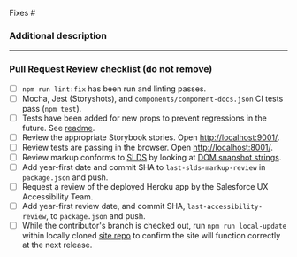 Fixes #

### Additional description

---

### Pull Request Review checklist (do not remove)

* [ ] `npm run lint:fix` has been run and linting passes.
* [ ] Mocha, Jest (Storyshots), and `components/component-docs.json` CI tests pass (`npm test`).
* [ ] Tests have been added for new props to prevent regressions in the future. See [readme](https://github.com/salesforce/design-system-react/blob/master/tests/README.md).
* [ ] Review the appropriate Storybook stories. Open [http://localhost:9001/](http://localhost:9001/).
* [ ] Review tests are passing in the browser. Open [http://localhost:8001/](http://localhost:8001/).
* [ ] Review markup conforms to [SLDS](https://www.lightningdesignsystem.com/) by looking at [DOM snapshot strings](https://facebook.github.io/jest/docs/en/snapshot-testing.html).
* [ ] Add year-first date and commit SHA to `last-slds-markup-review` in `package.json` and push.
* [ ] Request a review of the deployed Heroku app by the Salesforce UX Accessibility Team.
* [ ] Add year-first review date, and commit SHA, `last-accessibility-review`, to `package.json` and push.
* [ ] While the contributor's branch is checked out, run `npm run local-update` within locally cloned [site repo](https://github.com/salesforce-ux/design-system-react-site) to confirm the site will function correctly at the next release.
